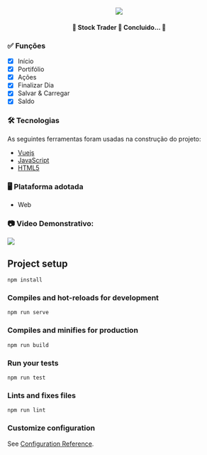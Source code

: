 <h1 align="center">
   <img src="https://firebasestorage.googleapis.com/v0/b/apostas-e1af2.appspot.com/o/vuejs%2Fstock-trader.PNG?alt=media&token=d2623c53-2eeb-4c27-bc26-d13545eaa607">
</h1>

<h4 align="center"> 
	🚧  Stock Trader 🚀 Concluido...  🚧
</h4>

<h3>✅ Funções</h3>

- [x] Início
- [x] Portifólio
- [x] Ações
- [x] Finalizar Dia
- [x] Salvar & Carregar
- [x] Saldo

<h3>🛠 Tecnologias</h3>

As seguintes ferramentas foram usadas na construção do projeto:

- [Vuejs](https://vuejs.org/)
- [JavaScript](https://developer.mozilla.org/pt-BR/docs/Web/JavaScript)
- [HTML5](https://developer.mozilla.org/pt-BR/docs/Web/HTML)

<h3>🖥️ Plataforma adotada</h3>

  - Web

<h3> 📷 Video Demonstrativo:</h3>

<div>
<a href="https://youtu.be/FBkyWo_V6Yo" target="_blank"><img src="https://img.shields.io/badge/YouTube-FF0000?style=for-the-badge&logo=youtube&logoColor=white" target="_blank"></a>
</div>

## Project setup
```
npm install
```

### Compiles and hot-reloads for development
```
npm run serve
```

### Compiles and minifies for production
```
npm run build
```

### Run your tests
```
npm run test
```

### Lints and fixes files
```
npm run lint
```

### Customize configuration
See [Configuration Reference](https://cli.vuejs.org/config/).
